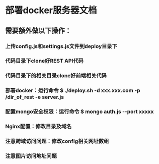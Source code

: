 # 部署docker服务器文档

## 需要额外做以下操作：

### 上传config.js和settings.js文件到deploy目录下
### 代码目录下clone好REST API代码
### 代码目录下的相关目录clone好前端相关代码
### 部署docker：运行命令 $ ./deploy.sh -d xxx.xxx.com -p /dir_of_rest -e server.js
### 配置mongo安全权限：运行命令 $ mongo auth.js --port xxxxx
### Nginx配置：修改目录及域名
### 注意跨域访问问题：修改config相关网址数组
### 注意图片访问地址问题